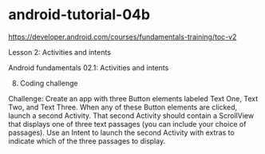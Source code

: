 # android-tutorial-04b

https://developer.android.com/courses/fundamentals-training/toc-v2

Lesson 2: Activities and intents

Android fundamentals 02.1: Activities and intents

8. Coding challenge

Challenge: Create an app with three Button elements labeled Text One, Text Two, and Text Three. When any of these Button elements are clicked, launch a second Activity. That second Activity should contain a ScrollView that displays one of three text passages (you can include your choice of passages). Use an Intent to launch the second Activity with extras to indicate which of the three passages to display.
